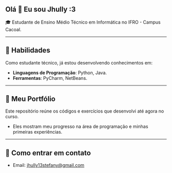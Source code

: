 ## Olá 👋 Eu sou Jhully :3

🎓 Estudante de Ensino Médio Técnico em Informática no IFRO - Campus Cacoal.  

---

## 🧰 **Habilidades**
Como estudante técnico, já estou desenvolvendo conhecimentos em:
- **Linguagens de Programação**: Python, Java.
- **Ferramentas**: PyCharm, NetBeans.

---

## 🚀 **Meu Portfólio**
Este repositório reúne os códigos e exercícios que desenvolvi até agora no curso.  
- Eles mostram meu progresso na área de programação e minhas primeiras experiências.

---

## 💬 **Como entrar em contato**
- Email: jhully13stefany@gmail.com
